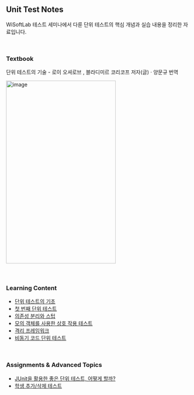 ## Unit Test Notes
WiSoftLab 테스트 세미나에서 다룬 단위 테스트의 핵심 개념과 실습 내용을 정리한 자료입니다.

<br>

### Textbook
단위 테스트의 기술 - 로이 오셔로브 , 블라디미르 코리코프 저자(글) · 양문규 번역

<img width="300" height="500" alt="image" src="https://github.com/user-attachments/assets/35369fe3-ec90-48b3-a8a1-059391e63579" />

<br>
<br>
<br>

### Learning Content

- [단위 테스트의 기초](https://familiar-dragon-4ed.notion.site/Chap01-22ebf88cd0f5805db420ea418f4b85ab?source=copy_link)
- [첫 번째 단위 테스트](https://familiar-dragon-4ed.notion.site/Chap02-22ebf88cd0f580a58ec5daea3a2a89ab?source=copy_link)
- [의존성 분리와 스텁](https://familiar-dragon-4ed.notion.site/Chap03-231bf88cd0f580fcab22d4a2d62ddd9c?source=copy_link)
- [모의 객체를 사용한 상호 작용 테스트](https://familiar-dragon-4ed.notion.site/Chap-04-23bbf88cd0f58085937af733332f16b3?source=copy_link)
- [격리 프레임워크](https://familiar-dragon-4ed.notion.site/Chap05-23dbf88cd0f580bfb602c2eb26b84871?source=copy_link)
- [비동기 코드 단위 테스트](https://familiar-dragon-4ed.notion.site/Chap06-266bf88cd0f58002838ac55d74a52d03?source=copy_link)
  
<br>

### Assignments & Advanced Topics
- [JUnit을 활용한 좋은 단위 테스트, 어떻게 할까?](https://woomin-wang.tistory.com/entry/JUnit%EC%9D%84-%ED%99%9C%EC%9A%A9%ED%95%9C-%EC%A2%8B%EC%9D%80-%EB%8B%A8%EC%9C%84-%ED%85%8C%EC%8A%A4%ED%8A%B8-%EC%96%B4%EB%96%BB%EA%B2%8C-%ED%95%A0%EA%B9%8C)
- [학생 추가/삭제 테스트](https://familiar-dragon-4ed.notion.site/231bf88cd0f58001a758dbcba609ca11?source=copy_link)

<br>
